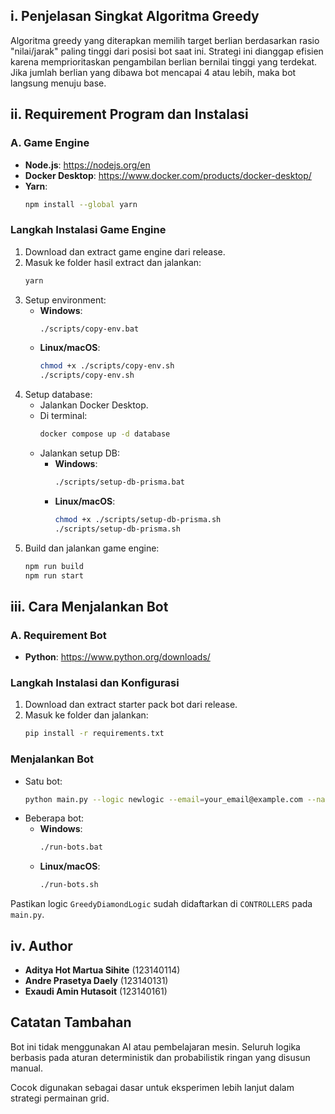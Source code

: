 ## i. Penjelasan Singkat Algoritma Greedy

Algoritma greedy yang diterapkan memilih target berlian berdasarkan rasio "nilai/jarak" paling tinggi dari posisi bot saat ini. Strategi ini dianggap efisien karena memprioritaskan pengambilan berlian bernilai tinggi yang terdekat. Jika jumlah berlian yang dibawa bot mencapai 4 atau lebih, maka bot langsung menuju base.

## ii. Requirement Program dan Instalasi

### A. Game Engine
- **Node.js**: https://nodejs.org/en
- **Docker Desktop**: https://www.docker.com/products/docker-desktop/
- **Yarn**:
  ```bash
  npm install --global yarn
  ```

### Langkah Instalasi Game Engine
1. Download dan extract game engine dari release.
2. Masuk ke folder hasil extract dan jalankan:
   ```bash
   yarn
   ```
3. Setup environment:
   - **Windows**:
     ```bash
     ./scripts/copy-env.bat
     ```
   - **Linux/macOS**:
     ```bash
     chmod +x ./scripts/copy-env.sh
     ./scripts/copy-env.sh
     ```
4. Setup database:
   - Jalankan Docker Desktop.
   - Di terminal:
     ```bash
     docker compose up -d database
     ```
   - Jalankan setup DB:
     - **Windows**:
       ```bash
       ./scripts/setup-db-prisma.bat
       ```
     - **Linux/macOS**:
       ```bash
       chmod +x ./scripts/setup-db-prisma.sh
       ./scripts/setup-db-prisma.sh
       ```
5. Build dan jalankan game engine:
   ```bash
   npm run build
   npm run start
   ```

## iii. Cara Menjalankan Bot

### A. Requirement Bot
- **Python**: https://www.python.org/downloads/

### Langkah Instalasi dan Konfigurasi
1. Download dan extract starter pack bot dari release.
2. Masuk ke folder dan jalankan:
   ```bash
   pip install -r requirements.txt
   ```

### Menjalankan Bot
- Satu bot:
  ```bash
  python main.py --logic newlogic --email=your_email@example.com --name=your_name --password=your_password --team etimo
  ```
- Beberapa bot:
  - **Windows**:
    ```bash
    ./run-bots.bat
    ```
  - **Linux/macOS**:
    ```bash
    ./run-bots.sh
    ```

Pastikan logic `GreedyDiamondLogic` sudah didaftarkan di `CONTROLLERS` pada `main.py`.

## iv. Author

- **Aditya Hot Martua Sihite** (123140114)
- **Andre Prasetya Daely** (123140131)
- **Exaudi Amin Hutasoit** (123140161)

## Catatan Tambahan

Bot ini tidak menggunakan AI atau pembelajaran mesin. Seluruh logika berbasis pada aturan deterministik dan probabilistik ringan yang disusun manual.

Cocok digunakan sebagai dasar untuk eksperimen lebih lanjut dalam strategi permainan grid.

